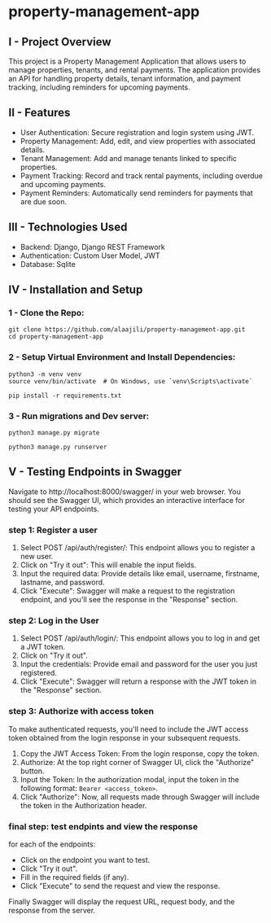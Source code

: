 # property-management-app
## I - Project Overview
This project is a Property Management Application that allows users to manage properties, tenants, and rental payments. The application provides an API for handling property details, tenant information, and payment tracking, including reminders for upcoming payments.

## II - Features
- User Authentication: Secure registration and login system using JWT.
- Property Management: Add, edit, and view properties with associated details.
- Tenant Management: Add and manage tenants linked to specific properties.
- Payment Tracking: Record and track rental payments, including overdue and upcoming payments.
- Payment Reminders: Automatically send reminders for payments that are due soon.

## III - Technologies Used
- Backend: Django, Django REST Framework
- Authentication: Custom User Model, JWT
- Database: Sqlite

## IV - Installation and Setup
### 1 - Clone the Repo:
```
git clone https://github.com/alaajili/property-management-app.git
cd property-management-app
```

### 2 - Setup Virtual Environment and Install Dependencies:
```
python3 -m venv venv
source venv/bin/activate  # On Windows, use `venv\Scripts\activate`

pip install -r requirements.txt
```

### 3 - Run migrations and Dev server:
```
python3 manage.py migrate

python3 manage.py runserver
```

## V - Testing Endpoints in Swagger
Navigate to http://localhost:8000/swagger/ in your web browser. You should see the Swagger UI, which provides an interactive interface for testing your API endpoints.

### step 1: Register a user
1. Select POST /api/auth/register/: This endpoint allows you to register a new user.
2. Click on "Try it out": This will enable the input fields.
3. Input the required data: Provide details like email, username, firstname, lastname, and password.
4. Click "Execute": Swagger will make a request to the registration endpoint, and you'll see the response in the "Response" section.
### step 2: Log in the User
1. Select POST /api/auth/login/: This endpoint allows you to log in and get a JWT token.
2. Click on "Try it out".
3. Input the credentials: Provide email and password for the user you just registered.
4. Click "Execute": Swagger will return a response with the JWT token in the "Response" section.
### step 3: Authorize with access token
To make authenticated requests, you'll need to include the JWT access token obtained from the login response in your subsequent requests.
1. Copy the JWT Access Token: From the login response, copy the token.
2. Authorize: At the top right corner of Swagger UI, click the "Authorize" button.
3. Input the Token: In the authorization modal, input the token in the following format: ```Bearer <access_token>```.
4. Click "Authorize": Now, all requests made through Swagger will include the token in the Authorization header.
### final step: test endpints and view the response
for each of the endpoints:
- Click on the endpoint you want to test.
- Click "Try it out".
- Fill in the required fields (if any).
- Click "Execute" to send the request and view the response.

Finally Swagger will display the request URL, request body, and the response from the server.